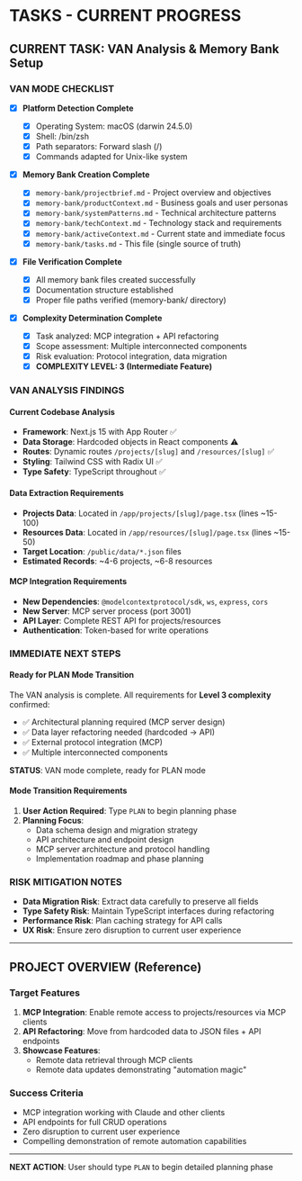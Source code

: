 # TASKS - CURRENT PROGRESS

## CURRENT TASK: VAN Analysis & Memory Bank Setup

### VAN MODE CHECKLIST

- [x] **Platform Detection Complete**

  - [x] Operating System: macOS (darwin 24.5.0)
  - [x] Shell: /bin/zsh
  - [x] Path separators: Forward slash (/)
  - [x] Commands adapted for Unix-like system

- [x] **Memory Bank Creation Complete**

  - [x] `memory-bank/projectbrief.md` - Project overview and objectives
  - [x] `memory-bank/productContext.md` - Business goals and user personas
  - [x] `memory-bank/systemPatterns.md` - Technical architecture patterns
  - [x] `memory-bank/techContext.md` - Technology stack and requirements
  - [x] `memory-bank/activeContext.md` - Current state and immediate focus
  - [x] `memory-bank/tasks.md` - This file (single source of truth)

- [x] **File Verification Complete**

  - [x] All memory bank files created successfully
  - [x] Documentation structure established
  - [x] Proper file paths verified (memory-bank/ directory)

- [x] **Complexity Determination Complete**
  - [x] Task analyzed: MCP integration + API refactoring
  - [x] Scope assessment: Multiple interconnected components
  - [x] Risk evaluation: Protocol integration, data migration
  - [x] **COMPLEXITY LEVEL: 3 (Intermediate Feature)**

### VAN ANALYSIS FINDINGS

#### Current Codebase Analysis

- **Framework**: Next.js 15 with App Router ✅
- **Data Storage**: Hardcoded objects in React components ⚠️
- **Routes**: Dynamic routes `/projects/[slug]` and `/resources/[slug]` ✅
- **Styling**: Tailwind CSS with Radix UI ✅
- **Type Safety**: TypeScript throughout ✅

#### Data Extraction Requirements

- **Projects Data**: Located in `/app/projects/[slug]/page.tsx` (lines ~15-100)
- **Resources Data**: Located in `/app/resources/[slug]/page.tsx` (lines ~15-50)
- **Target Location**: `/public/data/*.json` files
- **Estimated Records**: ~4-6 projects, ~6-8 resources

#### MCP Integration Requirements

- **New Dependencies**: `@modelcontextprotocol/sdk`, `ws`, `express`, `cors`
- **New Server**: MCP server process (port 3001)
- **API Layer**: Complete REST API for projects/resources
- **Authentication**: Token-based for write operations

### IMMEDIATE NEXT STEPS

#### Ready for PLAN Mode Transition

The VAN analysis is complete. All requirements for **Level 3 complexity** confirmed:

- ✅ Architectural planning required (MCP server design)
- ✅ Data layer refactoring needed (hardcoded → API)
- ✅ External protocol integration (MCP)
- ✅ Multiple interconnected components

**STATUS**: VAN mode complete, ready for PLAN mode

#### Mode Transition Requirements

1. **User Action Required**: Type `PLAN` to begin planning phase
2. **Planning Focus**:
   - Data schema design and migration strategy
   - API architecture and endpoint design
   - MCP server architecture and protocol handling
   - Implementation roadmap and phase planning

### RISK MITIGATION NOTES

- **Data Migration Risk**: Extract data carefully to preserve all fields
- **Type Safety Risk**: Maintain TypeScript interfaces during refactoring
- **Performance Risk**: Plan caching strategy for API calls
- **UX Risk**: Ensure zero disruption to current user experience

---

## PROJECT OVERVIEW (Reference)

### Target Features

1. **MCP Integration**: Enable remote access to projects/resources via MCP clients
2. **API Refactoring**: Move from hardcoded data to JSON files + API endpoints
3. **Showcase Features**:
   - Remote data retrieval through MCP clients
   - Remote data updates demonstrating "automation magic"

### Success Criteria

- MCP integration working with Claude and other clients
- API endpoints for full CRUD operations
- Zero disruption to current user experience
- Compelling demonstration of remote automation capabilities

---

**NEXT ACTION**: User should type `PLAN` to begin detailed planning phase
